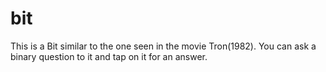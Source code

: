 # bit
This is a Bit similar to the one seen in the movie Tron(1982). You can ask a binary question to it and tap on it for an answer.

